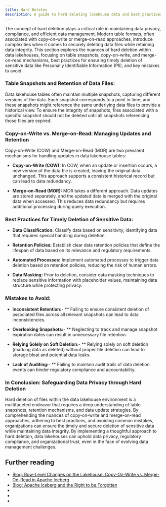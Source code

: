 ```yaml
---
title: Hard Deletes
description: A guide to hard deleting lakehouse data and best practices.
---
```


The concept of hard deletion plays a critical role in maintaining data privacy, compliance, and efficient data management. Modern table formats, often associated with copy-on-write or merge-on-read approaches, introduce complexities when it comes to securely deleting data files while retaining data integrity. This section explores the nuances of hard deletion within data lakehouses, focusing on table snapshots, copy-on-write, and merge-on-read mechanisms, best practices for ensuring timely deletion of sensitive data like Personally Identifiable Information (PII), and key mistakes to avoid.

### Table Snapshots and Retention of Data Files:

Data lakehouse tables often maintain multiple snapshots, capturing different versions of the data. Each snapshot corresponds to a point in time, and these snapshots might reference the same underlying data files to provide a historical view. To ensure the integrity of snapshots, files associated with a specific snapshot should not be deleted until all snapshots referencing those files are expired.

### Copy-on-Write vs. Merge-on-Read: Managing Updates and Retention

Copy-on-Write (COW) and Merge-on-Read (MOR) are two prevalent mechanisms for handling updates in data lakehouse tables:

- **Copy-on-Write (COW):** In COW, when an update or insertion occurs, a new version of the data file is created, leaving the original data unchanged. This approach supports a consistent historical record but can lead to data redundancy.

- **Merge-on-Read (MOR):** MOR takes a different approach. Data updates are stored separately, and the updated data is merged with the original data when accessed. This reduces data redundancy but requires additional processing during query execution.

### Best Practices for Timely Deletion of Sensitive Data:

- **Data Classification:** Classify data based on sensitivity, identifying data that requires special handling during deletion.

- **Retention Policies:** Establish clear data retention policies that define the lifespan of data based on its relevance and regulatory requirements.

- **Automated Processes:** Implement automated processes to trigger data deletion based on retention policies, reducing the risk of human errors.

- **Data Masking:** Prior to deletion, consider data masking techniques to replace sensitive information with placeholder values, maintaining data structure while protecting privacy.

### Mistakes to Avoid:

- **Inconsistent Retention:**- ** Failing to ensure consistent deletion of associated files across all relevant snapshots can lead to data inconsistencies.

- **Overlooking Snapshots:**- ** Neglecting to track and manage snapshot expiration dates can result in unnecessary file retention.

- **Relying Solely on Soft Deletion:**- ** Relying solely on soft deletion (marking data as deleted) without proper file deletion can lead to storage bloat and potential data leaks.

- **Lack of Auditing:**- ** Failing to maintain audit trails of data deletion events can hinder regulatory compliance and accountability.

### In Conclusion: Safeguarding Data Privacy through Hard Deletion

Hard deletion of files within the data lakehouse environment is a multifaceted endeavor that requires a deep understanding of table snapshots, retention mechanisms, and data update strategies. By comprehending the nuances of copy-on-write and merge-on-read approaches, adhering to best practices, and avoiding common mistakes, organizations can ensure the timely and secure deletion of sensitive data while maintaining data integrity. By implementing a thoughtful approach to hard deletion, data lakehouses can uphold data privacy, regulatory compliance, and organizational trust, even in the face of evolving data management challenges.

## Further reading

- [Blog: Row-Level Changes on the Lakehouse: Copy-On-Write vs. Merge-On-Read in Apache Iceberg](https://www.dremio.com/blog/row-level-changes-on-the-lakehouse-copy-on-write-vs-merge-on-read-in-apache-iceberg/)
- [Blog: Apache Iceberg and the Right to be Forgotten](https://www.dremio.com/blog/apache-iceberg-and-the-right-to-be-forgotten/)
- []()
- []()
- []()